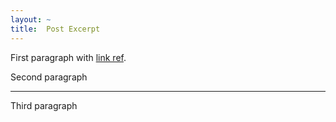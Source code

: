 ```yaml
---
layout: ~
title:  Post Excerpt
---
```


First paragraph with [link ref][link].

Second paragraph

---

Third paragraph

[link]: https://jekyllrb.com/
